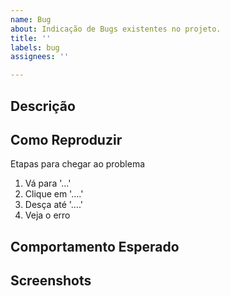 ```yaml
---
name: Bug
about: Indicação de Bugs existentes no projeto.
title: ''
labels: bug
assignees: ''

---
```


## Descrição


## Como Reproduzir
Etapas para chegar ao problema
1. Vá para '...'
2. Clique em '....'
3. Desça até '....'
4. Veja o erro

## Comportamento Esperado


## Screenshots
